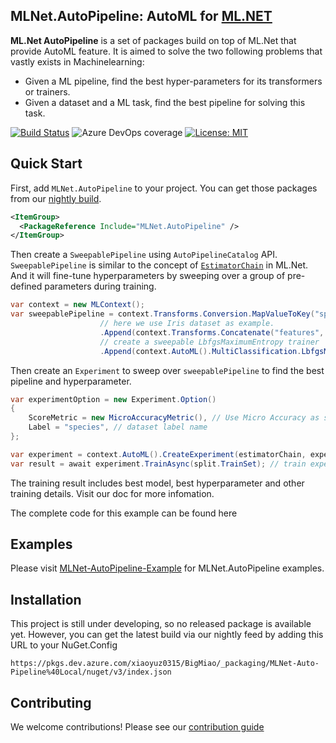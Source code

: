 ## **MLNet.AutoPipeline**: AutoML for [ML.NET](https://dotnet.microsoft.com/apps/machinelearning-ai/ml-dotnet)

**ML.Net AutoPipeline** is a set of packages build on top of ML.Net that provide AutoML feature. It is aimed to solve the two following problems that vastly exists in Machinelearning:
- Given a ML pipeline, find the best hyper-parameters for its transformers or trainers.
- Given a dataset and a ML task, find the best pipeline for solving this task.

[![Build Status](https://dev.azure.com/xiaoyuz0315/BigMiao/_apis/build/status/LittleLittleCloud.machinelearning-auto-pipeline-pr?branchName=master)](https://dev.azure.com/xiaoyuz0315/BigMiao/_build/latest?definitionId=1&branchName=master) ![Azure DevOps coverage](https://img.shields.io/azure-devops/coverage/xiaoyuz0315/BigMiao/1?color=green) [![License: MIT](https://img.shields.io/badge/License-MIT-yellow.svg)](https://opensource.org/licenses/MIT)

## Quick Start

First, add `MLNet.AutoPipeline` to your project. You can get those packages from our [nightly build](#Installation).

```xml
<ItemGroup>
  <PackageReference Include="MLNet.AutoPipeline" />
</ItemGroup>
```
Then create a `SweepablePipeline` using `AutoPipelineCatalog` API. `SweepablePipeline` is similar to the concept of [`EstimatorChain`](https://docs.microsoft.com/en-us/dotnet/api/microsoft.ml.data.estimatorchain-1?view=ml-dotnet) in ML.Net. And it will fine-tune hyperparameters by sweeping over a group of pre-defined parameters during training.

```csharp
var context = new MLContext();
var sweepablePipeline = context.Transforms.Conversion.MapValueToKey("species", "species")
                    // here we use Iris dataset as example.
                    .Append(context.Transforms.Concatenate("features", new string[] { "sepal_length", "sepal_width", "petal_length", "petal_width" }))
                    // create a sweepable LbfgsMaximumEntropy trainer
                    .Append(context.AutoML().MultiClassification.LbfgsMaximumEntropy("species", "features"));
```

Then create an `Experiment` to sweep over `sweepablePipeline` to find the best pipeline and hyperparameter.

```csharp
var experimentOption = new Experiment.Option()
{
    ScoreMetric = new MicroAccuracyMetric(), // Use Micro Accuracy as score.
    Label = "species", // dataset label name
};

var experiment = context.AutoML().CreateExperiment(estimatorChain, experimentOption)
var result = await experiment.TrainAsync(split.TrainSet); // train experiment.
```

The training result includes best model, best hyperparameter and other training details. Visit our doc for more infomation.

The complete code for this example can be found here


## Examples
Please visit [MLNet-AutoPipeline-Example](https://github.com/LittleLittleCloud/MLNet-AutoPipeline-Examples) for MLNet.AutoPipeline examples.

## Installation

This project is still under developing, so no released package is available yet. However, you can get the latest build via our nightly feed by adding this URL to your NuGet.Config

`https://pkgs.dev.azure.com/xiaoyuz0315/BigMiao/_packaging/MLNet-Auto-Pipeline%40Local/nuget/v3/index.json`

## Contributing
We welcome contributions! Please see our [contribution guide](CONTRIBUTING.md)
